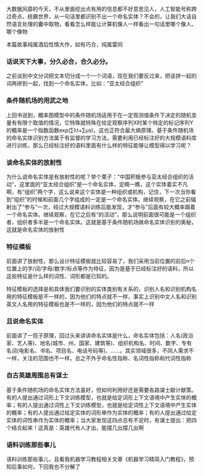 大数据风靡的今天，不从里面挖出点有用的信息都不好意思见人，人工智能号称跨过奇点，统霸世界，从一句话里都识别不出一个命名实体？不会的，让我们大话自然语言处理的囊中取物，看看怎么样能让计算机像人一样看出一句话里哪个像人、哪个像物 

本篇故事纯属酒后性情大作，如有巧合，纯属雷同

### 话说天下大事，分久必合，合久必分。
 

之前谈到中文分词把文本切分成一个一个词语，现在我们要反过来，把该拼一起的词再拼到一起，找到一个命名实体，比如：“亚太经合组织”

 

### 条件随机场的用武之地
上回书说到，概率图模型中的条件随机场适用于在一定观测值条件下决定的随机变量有有限个取值的情况，它特殊就特殊在给定观察序列X时某个特定的标记序列Y的概率是一个指数函数exp(∑λt+∑μs)，这也正符合最大熵原理。基于条件随机场的命名实体识别方法属于有监督的学习方法，需要利用已经标注好的大规模语料库进行训练，那么已经标注好的语料里面有什么样的特征能够让模型得以学习呢？

 

### 谈命名实体的放射性
为什么说命名实体是有放射性的呢？举个栗子：“中国积极参与亚太经合组织的活动”，这里面的“亚太经合组织”是一个命名实体，定睛一瞧，这个实体着实不凡啊，有“组织”两个字，这么说来这个实体是一种组织或机构，记住，下一次当你看到“组织”的时候和前面几个字组成的一定是一个命名实体。继续观察，在它之前辐射出了“参与”一次，经过大规模语料训练后能发现，才“参与”后面有较大概率跟着一个命名实体。继续观察，在它之后有“的活动”，那么说明前面很可能是一个组织者，组织者多半是一个命名实体。这就是基于条件随机场做命名实体识别的奥秘，这就是命名实体的放射性

 

### 特征模板
前面讲了放射性，那么设计特征模板就比较容易了，我们采用当前位置的前后n个位置上的字/词/字母/数字/标点等作为特征，因为是基于已经标注好的语料，所以这些特征是什么样的词性、词形都是已知的。

特征模板的选择是和具体我们要识别的实体类别有关系的，识别人名和识别机构名用的特征模板是不一样的，因为他们的特点就不一样，事实上识别中文人名和识别英文人名用的特征模板也是不一样的，因为他们的特点就不一样

 

### 且说命名实体
前面讲了一揽子原理，回过头来讲讲命名实体是什么，命名实体包括：人名(政治家、艺人等)、地名(城市、州、国家、建筑等)、组织机构名、时间、数字、专有名词(电影名、书名、项目名、电话号码等)、……。其实领域很多，不同人需求不一样，关注的范围也不一样。总之不外乎命名性指称、名词性指称和代词性指称

 

### 自古英雄周围总有谋士
基于条件随机场的命名实体方法虽好，但如何利用好还是需要各路谋士献计献策。有的人提出通过词形上下文训练模型，也就是给定词形上下文语境中产生实体的概率；有的人提出通过词性上下文训练模型，也就是给定词性上下文语境中产生实体的概率；有的人提出通过给定实体的词形串作为实体的概率；有的人提出通过给定实体的词性串作为实体的概率；当大家发现这四点总有不足时，有谋士提出：把四个结合起来！这真是：英雄代有人才出，能摆几出摆几出啊

 

### 语料训练那些事儿
语料训练那些事儿，且看我机器学习教程相关文章《机器学习精简入门教程》，预知后事如何，下回我也不分解了